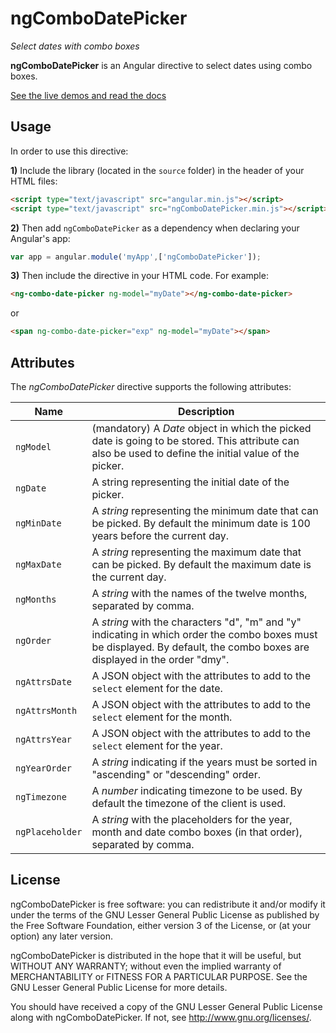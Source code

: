 ngComboDatePicker
=================

_Select dates with combo boxes_

**ngComboDatePicker** is an Angular directive to select dates using combo boxes.

[See the live demos and read the docs](http://jfmdev.github.io/ngComboDatePicker/ "ngComboDatePicker - Live demos and docs")

Usage
-----

In order to use this directive:

**1)** Include the library (located in the `source` folder) in the header of your HTML files:

```html
<script type="text/javascript" src="angular.min.js"></script>
<script type="text/javascript" src="ngComboDatePicker.min.js"></script>
```

**2)** Then add `ngComboDatePicker` as a dependency when declaring your Angular's app:

```javascript
var app = angular.module('myApp',['ngComboDatePicker']);
```

**3)** Then include the directive in your HTML code. For example:

```html
<ng-combo-date-picker ng-model="myDate"></ng-combo-date-picker>
```

or

```html
<span ng-combo-date-picker="exp" ng-model="myDate"></span>
```

Attributes
----------

The _ngComboDatePicker_ directive supports the following attributes:

Name | Description
------------- | ----
`ngModel`  | (mandatory) A _Date_ object in which the picked date is going to be stored. This attribute can also be used to define the initial value of the picker.
`ngDate`  | A string representing the initial date of the picker.
`ngMinDate`  | A _string_ representing the minimum date that can be picked. By default the minimum date is 100 years before the current day.
`ngMaxDate`  | A _string_ representing the maximum date that can be picked. By default the maximum date is the current day.
`ngMonths`  | A _string_ with the names of the twelve months, separated by comma. 
`ngOrder`  | A _string_ with the characters "d", "m" and "y" indicating in which order the combo boxes must be displayed. By default, the combo boxes are displayed in the order "dmy".
`ngAttrsDate`  | A JSON object with the attributes to add to the `select` element for the date. 
`ngAttrsMonth`  | A JSON object with the attributes to add to the `select` element for the month. 
`ngAttrsYear`  | A JSON object with the attributes to add to the `select` element for the year. 
`ngYearOrder`  | A _string_ indicating if the years must be sorted in "ascending" or "descending" order. 
`ngTimezone`  | A _number_ indicating timezone to be used. By default the timezone of the client is used. 
`ngPlaceholder`  | A _string_ with the placeholders for the year, month and date combo boxes (in that order), separated by comma. 

License
-------

ngComboDatePicker is free software: you can redistribute it and/or modify
it under the terms of the GNU Lesser General Public License as published by
the Free Software Foundation, either version 3 of the License, or
(at your option) any later version.

ngComboDatePicker is distributed in the hope that it will be useful,
but WITHOUT ANY WARRANTY; without even the implied warranty of
MERCHANTABILITY or FITNESS FOR A PARTICULAR PURPOSE.  See the
GNU Lesser General Public License for more details.

You should have received a copy of the GNU Lesser General Public License
along with ngComboDatePicker. If not, see <http://www.gnu.org/licenses/>.